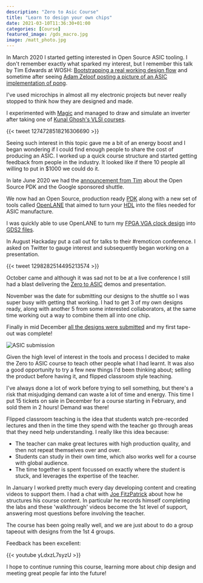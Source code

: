 ```yaml
---
description: "Zero to Asic Course"
title: "Learn to design your own chips"
date: 2021-03-10T11:36:30+01:00
categories: [Course]
featured_image: /gds_macro.jpg
image: /matt_photo.jpg
---
```


In March 2020 I started getting interested in Open Source ASIC tooling. I don't remember exactly what sparked my interest, but I remember this talk by Tim Edwards at WOSH: [Bootstrapping a real working design flow](https://www.youtube.com/watch?v=ztcAbszOBs8) and sometime after seeing [Adam Zeloof posting a picture of an ASIC implementation of pong](https://twitter.com/azzeloof/status/1180877525372882944).

I've used microchips in almost all my electronic projects but never really stopped to think how they are designed and made.

I experimented with [Magic](https://www.zerotoasiccourse.com/terminology/magic) and managed to draw and simulate an inverter after taking one of [Kunal Ghosh's VLSI courses](https://www.vlsisystemdesign.com/basic_courses/). 

{{< tweet 1274728518216306690 >}}

Seeing such interest in this topic gave me a bit of an energy boost and I began wondering if I could find enough people to share the cost of producing an ASIC. I worked up a quick course structure and started getting feedback from people in the industry. It looked like if there 10 people all willing to put in $1000 we could do it.

In late June 2020 we had the [announcement from Tim](https://www.youtube.com/watch?v=EczW2IWdnOM) about the Open Source PDK and the Google sponsored shuttle. 

We now had an Open Source, production ready [PDK](https://www.zerotoasiccourse.com/terminology/pdk) along with a new set of tools called [OpenLANE](https://www.zerotoasiccourse.com/terminology/openlane) that aimed to turn your [HDL](https://www.zerotoasiccourse.com/terminology/hdl) into the files needed for ASIC manufacture. 

I was quickly able to use OpenLANE to turn my [FPGA VGA clock design](https://www.zerotoasiccourse.com/post/vga_clock/) into [GDS2 files](https://www.zerotoasiccourse.com/terminology/gds2).

In August Hackaday put a call out for talks to their #remoticon conference. I asked on Twitter to gauge interest and subsequently began working on a presentation.

{{< tweet 1298282514495213574 >}}

October came and although it was sad not to be at a live conference I still had a blast delivering the [Zero to ASIC](https://www.zerotoasiccourse.com/post/remoticon-talk) demos and presentation. 

November was the date for submitting our designs to the shuttle so I was super busy with getting that working. I had to get 3 of my own designs ready, along with another 5 from some interested collaborators, at the same time working out a way to combine them all into one chip.

Finally in mid December [all the designs were submitted](https://www.zerotoasiccourse.com/post/asic_submitted) and my first tape-out was complete!

![ASIC submission](/caravel-numbered.png)

Given the high level of interest in the tools and process I decided to make the Zero to ASIC course to teach other people what I had learnt. It was also a good opportunity to try a few new things I'd been thinking about; selling the product before having it, and flipped classroom style teaching.

I've always done a lot of work before trying to sell something, but there's a risk that misjudging demand can waste a lot of time and energy. This time I put 15 tickets on sale in December for a course starting in February, and sold them in 2 hours! Demand was there!

Flipped classroom teaching is the idea that students watch pre-recorded lectures and then in the time they spend with the teacher go through areas that they need help understanding. I really like this idea because:

* The teacher can make great lectures with high production quality, and then not repeat themselves over and over.
* Students can study in their own time, which also works well for a course with global audience.
* The time together is spent focussed on exactly where the student is stuck, and leverages the expertise of the teacher.

In January I worked pretty much every day developing content and creating videos to support them. I had a chat with [Joe FitzPatrick](https://securinghardware.com/) about how he structures his course content. In particular he records himself completing the labs and these 'walkthrough' videos become the 1st level of support, answering most questions before involving the teacher.

The course has been going really well, and we are just about to do a group tapeout with designs from the 1st 4 groups.

Feedback has been excellent:

{{< youtube yLdxzL7syzU >}}

I hope to continue running this course, learning more about chip design and meeting great people far into the future!
